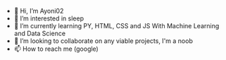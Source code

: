 - 👋 Hi, I’m Ayoni02
- 👀 I’m interested in sleep
- 🌱 I’m currently learning PY, HTML, CSS and JS
     With Machine Learning and Data Science 
- 💞️ I’m looking to collaborate on any viable projects, I'm a noob
- 📫 How to reach me (google)

<!---
ayoni02/ayoni02 is a ✨ special ✨ repository because its `README.md` (this file) appears on your GitHub profile.
You can click the Preview link to take a look at your changes.
--->
